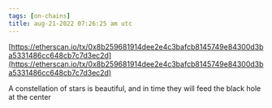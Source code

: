 ```yaml
---
tags: [on-chains]
title: aug-21-2022 07:26:25 am utc
---
```


[https://etherscan.io/tx/0x8b259681914dee2e4c3bafcb8145749e84300d3ba5331486cc648cb7c7d3ec2d](https://etherscan.io/tx/0x8b259681914dee2e4c3bafcb8145749e84300d3ba5331486cc648cb7c7d3ec2d)

A constellation of stars is beautiful, and in time they will feed the black hole at the center
